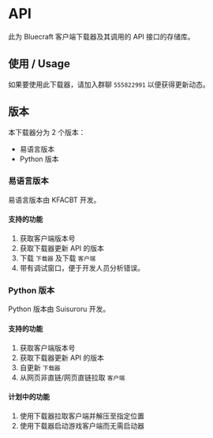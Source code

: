 # API

此为 Bluecraft 客户端下载器及其调用的 API 接口的存储库。

## 使用 / Usage

如果要使用此下载器，请加入群聊 `555822991` 以便获得更新动态。

## 版本

本下载器分为 2 个版本：
 - 易语言版本
  - Python 版本

  ### 易语言版本

  易语言版本由 KFACBT 开发。

  #### 支持的功能

  1. 获取客户端版本号
  2. 获取下载器更新 API 的版本
  3. 下载 `下载器` 及下载 `客户端`
  4. 带有调试窗口，便于开发人员分析错误。

  ### Python 版本

  Python 版本由 Suisuroru 开发。

  #### 支持的功能

  1. 获取客户端版本号
  2. 获取下载器更新 API 的版本
  3. 自更新 `下载器`
  4. 从网页非直链/网页直链拉取 `客户端`

  #### 计划中的功能

  1. 使用下载器拉取客户端并解压至指定位置
  2. 使用下载器启动游戏客户端而无需启动器